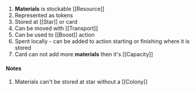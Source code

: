 1. **Materials** is stockable [[Resource]]
2. Represented as tokens
3. Stored at [[Star]] or card
4. Can be moved with [[Transport]]
5. Can be used to [[Boost]] action
6. Spent locally - can be added to action starting or finishing where it is stored
7. Card can not add more **materials** then it's [[Capacity]]

#### Notes

1. Materials can't be stored at star without a [[Colony]]
